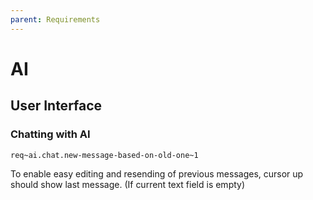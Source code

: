 ```yaml
---
parent: Requirements
---
```

# AI

## User Interface

### Chatting with AI

`req~ai.chat.new-message-based-on-old-one~1`

To enable easy editing and resending of previous messages, cursor up should show last message. (If current text field is empty)
